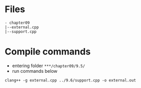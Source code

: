 # Files
```
- chapter09
|--external.cpp
|--support.cpp
```

# Compile commands
- entering folder `***/chapter09/9.5/`
- run commands below
```
clang++ -g external.cpp ../9.6/support.cpp -o external.out
```
